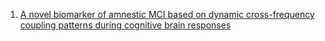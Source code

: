 1. [A novel biomarker of amnestic MCI based on dynamic cross-frequency coupling patterns during cognitive brain responses](https://www.frontiersin.org/articles/10.3389/fnins.2015.00350/full)
